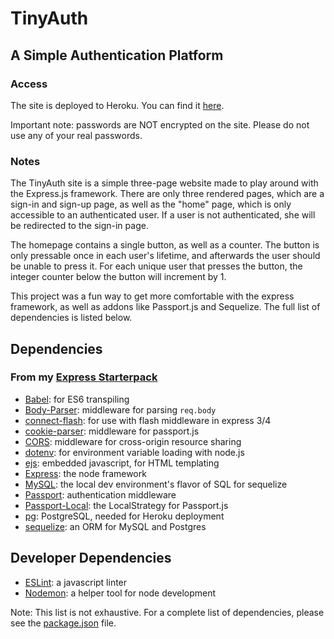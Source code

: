# TinyAuth
## A Simple Authentication Platform

### Access
The site is deployed to Heroku. You can find it [here](https://thawing-hollows-14330.herokuapp.com/).

Important note: passwords are NOT encrypted on the site. Please do not use any of your real passwords.

### Notes

The TinyAuth site is a simple three-page website made to play around with the Express.js framework. There are only three rendered pages, which are a sign-in and sign-up page, as well as the "home" page, which is only accessible to an authenticated user. If a user is not authenticated, she will be redirected to the sign-in page.

The homepage contains a single button, as well as a counter. The button is only pressable once in each user's lifetime, and afterwards the user should be unable to press it. For each unique user that presses the button, the integer counter below the button will increment by 1.

This project was a fun way to get more comfortable with the express framework, as well as addons like Passport.js and Sequelize. The full list of dependencies is listed below.

## Dependencies

### From my [Express Starterpack](https://github.com/dartmouth-cs52/express-babel-starter)
- [Babel](https://babeljs.io/): for ES6 transpiling
- [Body-Parser](https://github.com/expressjs/body-parser): middleware for parsing `req.body`
- [connect-flash](https://github.com/jaredhanson/connect-flash): for use with flash middleware in express 3/4
- [cookie-parser](https://github.com/expressjs/cookie-parser): middleware for passport.js
- [CORS](https://github.com/expressjs/cors): middleware for cross-origin resource sharing
- [dotenv](https://github.com/motdotla/dotenv): for environment variable loading with node.js
- [ejs](https://github.com/tj/ejs): embedded javascript, for HTML templating
- [Express](https://expressjs.com/): the node framework
- [MySQL](https://www.mysql.com/): the local dev environment's flavor of SQL for sequelize
- [Passport](http://passportjs.org/): authentication middleware
- [Passport-Local](https://github.com/jaredhanson/passport-local): the LocalStrategy for Passport.js
- [pg](https://github.com/go-pg/pg): PostgreSQL, needed for Heroku deployment
- [sequelize](https://github.com/sequelize/sequelize): an ORM for MySQL and Postgres

## Developer Dependencies
- [ESLint](https://eslint.org/): a javascript linter
- [Nodemon](https://github.com/remy/nodemon): a helper tool for node development

Note: This list is not exhaustive. For a complete list of dependencies, please see the [package.json](./package.json) file.
